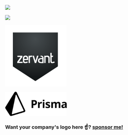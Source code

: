 <a href="https://vercel.com?utm_source=smakosh"><img src="https://github.com/smakosh/smakosh/blob/master/vercel.svg" width="200px" /></a>

<a href="https://www.gemography.com?utm_source=smakosh"><img src="https://github.com/smakosh/smakosh/blob/master/gemography.svg" width="200px" /></a>

<a href="https://zervant.com/?utm_source=smakosh"><img src="https://github.com/smakosh/smakosh/blob/master/zervant_logo.png" width="200px" /></a>

<a href="https://prisma.io/?utm_source=smakosh"><img src="https://github.com/smakosh/smakosh/blob/master/prisma-logo.png" width="200px" /></a>

### Want your company's logo here ☝️? [sponsor me!](https://github.com/sponsors/smakosh)
